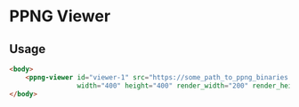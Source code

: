# PPNG Viewer


## Usage

```html
<body>
    <ppng-viewer id="viewer-1" src="https://some_path_to_ppng_binaries.ppng" 
                 width="400" height="400" render_width="200" render_height="200">
</body>
```